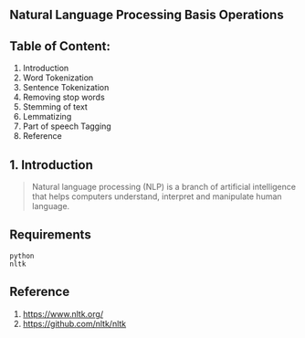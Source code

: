 
## Natural Language Processing Basis Operations


## Table of Content:
  1. Introduction
  2. Word Tokenization
  3. Sentence Tokenization 
  4. Removing stop words
  5. Stemming of text
  6. Lemmatizing
  7. Part of speech Tagging
  8. Reference


## 1. Introduction
> Natural language processing (NLP) is a branch of artificial intelligence that helps computers understand, interpret and manipulate human language. 


## Requirements
    python   
    nltk
    

## Reference
  1. https://www.nltk.org/
  2. https://github.com/nltk/nltk
